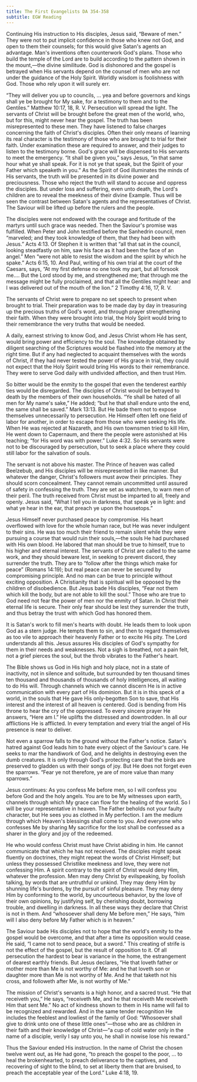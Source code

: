 ```yaml
---
title: The First Evangelists DA 354-358
subtitle: EGW Reading
---
```


Continuing His instruction to His disciples, Jesus said, “Beware of men.” They were not to put implicit confidence in those who knew not God, and open to them their counsels; for this would give Satan's agents an advantage. Man's inventions often counterwork God's plans. Those who build the temple of the Lord are to build according to the pattern shown in the mount,—the divine similitude. God is dishonored and the gospel is betrayed when His servants depend on the counsel of men who are not under the guidance of the Holy Spirit. Worldly wisdom is foolishness with God. Those who rely upon it will surely err.

“They will deliver you up to councils, ... yea and before governors and kings shall ye be brought for My sake, for a testimony to them and to the Gentiles.” Matthew 10:17, 18, R. V. Persecution will spread the light. The servants of Christ will be brought before the great men of the world, who, but for this, might never hear the gospel. The truth has been misrepresented to these men. They have listened to false charges concerning the faith of Christ's disciples. Often their only means of learning its real character is the testimony of those who are brought to trial for their faith. Under examination these are required to answer, and their judges to listen to the testimony borne. God's grace will be dispensed to His servants to meet the emergency. “It shall be given you,” says Jesus, “in that same hour what ye shall speak. For it is not ye that speak, but the Spirit of your Father which speaketh in you.” As the Spirit of God illuminates the minds of His servants, the truth will be presented in its divine power and preciousness. Those who reject the truth will stand to accuse and oppress the disciples. But under loss and suffering, even unto death, the Lord's children are to reveal the meekness of their divine Example. Thus will be seen the contrast between Satan's agents and the representatives of Christ. The Saviour will be lifted up before the rulers and the people.

The disciples were not endowed with the courage and fortitude of the martyrs until such grace was needed. Then the Saviour's promise was fulfilled. When Peter and John testified before the Sanhedrin council, men “marveled; and they took knowledge of them, that they had been with Jesus.” Acts 4:13. Of Stephen it is written that “all that sat in the council, looking steadfastly on him, saw his face as it had been the face of an angel.” Men “were not able to resist the wisdom and the spirit by which he spake.” Acts 6:15, 10. And Paul, writing of his own trial at the court of the Caesars, says, “At my first defense no one took my part, but all forsook me.... But the Lord stood by me, and strengthened me; that through me the message might be fully proclaimed, and that all the Gentiles might hear: and I was delivered out of the mouth of the lion.” 2 Timothy 4:16, 17, R. V.

The servants of Christ were to prepare no set speech to present when brought to trial. Their preparation was to be made day by day in treasuring up the precious truths of God's word, and through prayer strengthening their faith. When they were brought into trial, the Holy Spirit would bring to their remembrance the very truths that would be needed.

A daily, earnest striving to know God, and Jesus Christ whom He has sent, would bring power and efficiency to the soul. The knowledge obtained by diligent searching of the Scriptures would be flashed into the memory at the right time. But if any had neglected to acquaint themselves with the words of Christ, if they had never tested the power of His grace in trial, they could not expect that the Holy Spirit would bring His words to their remembrance. They were to serve God daily with undivided affection, and then trust Him.

So bitter would be the enmity to the gospel that even the tenderest earthly ties would be disregarded. The disciples of Christ would be betrayed to death by the members of their own households. “Ye shall be hated of all men for My name's sake,” He added; “but he that shall endure unto the end, the same shall be saved.” Mark 13:13. But He bade them not to expose themselves unnecessarily to persecution. He Himself often left one field of labor for another, in order to escape from those who were seeking His life. When He was rejected at Nazareth, and His own townsmen tried to kill Him, He went down to Capernaum, and there the people were astonished at His teaching; “for His word was with power.” Luke 4:32. So His servants were not to be discouraged by persecution, but to seek a place where they could still labor for the salvation of souls.

The servant is not above his master. The Prince of heaven was called Beelzebub, and His disciples will be misrepresented in like manner. But whatever the danger, Christ's followers must avow their principles. They should scorn concealment. They cannot remain uncommitted until assured of safety in confessing the truth. They are set as watchmen, to warn men of their peril. The truth received from Christ must be imparted to all, freely and openly. Jesus said, “What I tell you in darkness, that speak ye in light: and what ye hear in the ear, that preach ye upon the housetops.”

Jesus Himself never purchased peace by compromise. His heart overflowed with love for the whole human race, but He was never indulgent to their sins. He was too much their friend to remain silent while they were pursuing a course that would ruin their souls,—the souls He had purchased with His own blood. He labored that man should be true to himself, true to his higher and eternal interest. The servants of Christ are called to the same work, and they should beware lest, in seeking to prevent discord, they surrender the truth. They are to “follow after the things which make for peace” (Romans 14:19); but real peace can never be secured by compromising principle. And no man can be true to principle without exciting opposition. A Christianity that is spiritual will be opposed by the children of disobedience. But Jesus bade His disciples, “Fear not them which kill the body, but are not able to kill the soul.” Those who are true to God need not fear the power of men nor the enmity of Satan. In Christ their eternal life is secure. Their only fear should be lest they surrender the truth, and thus betray the trust with which God has honored them.

It is Satan's work to fill men's hearts with doubt. He leads them to look upon God as a stern judge. He tempts them to sin, and then to regard themselves as too vile to approach their heavenly Father or to excite His pity. The Lord understands all this. Jesus assures His disciples of God's sympathy for them in their needs and weaknesses. Not a sigh is breathed, not a pain felt, not a grief pierces the soul, but the throb vibrates to the Father's heart.

The Bible shows us God in His high and holy place, not in a state of inactivity, not in silence and solitude, but surrounded by ten thousand times ten thousand and thousands of thousands of holy intelligences, all waiting to do His will. Through channels which we cannot discern He is in active communication with every part of His dominion. But it is in this speck of a world, in the souls that He gave His only-begotten Son to save, that His interest and the interest of all heaven is centered. God is bending from His throne to hear the cry of the oppressed. To every sincere prayer He answers, “Here am I.” He uplifts the distressed and downtrodden. In all our afflictions He is afflicted. In every temptation and every trial the angel of His presence is near to deliver.

Not even a sparrow falls to the ground without the Father's notice. Satan's hatred against God leads him to hate every object of the Saviour's care. He seeks to mar the handiwork of God, and he delights in destroying even the dumb creatures. It is only through God's protecting care that the birds are preserved to gladden us with their songs of joy. But He does not forget even the sparrows. “Fear ye not therefore, ye are of more value than many sparrows.”

Jesus continues: As you confess Me before men, so I will confess you before God and the holy angels. You are to be My witnesses upon earth, channels through which My grace can flow for the healing of the world. So I will be your representative in heaven. The Father beholds not your faulty character, but He sees you as clothed in My perfection. I am the medium through which Heaven's blessings shall come to you. And everyone who confesses Me by sharing My sacrifice for the lost shall be confessed as a sharer in the glory and joy of the redeemed.

He who would confess Christ must have Christ abiding in him. He cannot communicate that which he has not received. The disciples might speak fluently on doctrines, they might repeat the words of Christ Himself; but unless they possessed Christlike meekness and love, they were not confessing Him. A spirit contrary to the spirit of Christ would deny Him, whatever the profession. Men may deny Christ by evilspeaking, by foolish talking, by words that are untruthful or unkind. They may deny Him by shunning life's burdens, by the pursuit of sinful pleasure. They may deny Him by conforming to the world, by uncourteous behavior, by the love of their own opinions, by justifying self, by cherishing doubt, borrowing trouble, and dwelling in darkness. In all these ways they declare that Christ is not in them. And “whosoever shall deny Me before men,” He says, “him will I also deny before My Father which is in heaven.”

The Saviour bade His disciples not to hope that the world's enmity to the gospel would be overcome, and that after a time its opposition would cease. He said, “I came not to send peace, but a sword.” This creating of strife is not the effect of the gospel, but the result of opposition to it. Of all persecution the hardest to bear is variance in the home, the estrangement of dearest earthly friends. But Jesus declares, “He that loveth father or mother more than Me is not worthy of Me: and he that loveth son or daughter more than Me is not worthy of Me. And he that taketh not his cross, and followeth after Me, is not worthy of Me.”

The mission of Christ's servants is a high honor, and a sacred trust. “He that receiveth you,” He says, “receiveth Me, and he that receiveth Me receiveth Him that sent Me.” No act of kindness shown to them in His name will fail to be recognized and rewarded. And in the same tender recognition He includes the feeblest and lowliest of the family of God: “Whosoever shall give to drink unto one of these little ones”—those who are as children in their faith and their knowledge of Christ—“a cup of cold water only in the name of a disciple, verily I say unto you, he shall in nowise lose his reward.”

Thus the Saviour ended His instruction. In the name of Christ the chosen twelve went out, as He had gone, “to preach the gospel to the poor, ... to heal the brokenhearted, to preach deliverance to the captives, and recovering of sight to the blind, to set at liberty them that are bruised, to preach the acceptable year of the Lord.” Luke 4:18, 19.